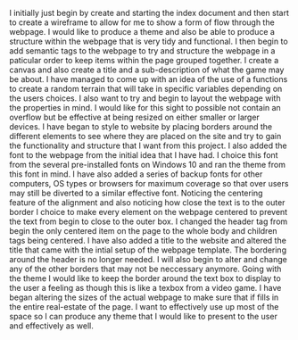I initially just begin by create and starting the index document and then start to create a wireframe to allow for me to show a form of flow through the webpage. I would like to produce a theme and also be able to produce a structure within the webpage that is very tidy and functional.
I then begin to add semantic tags to the webpage to try and structure the webpage in a paticular order to keep items within the page grouped together. I create a canvas and also create a title and a sub-description of what the game may be about. I have managed to come up with an idea of the use of a functions to create a random terrain that will take in specific variables depending on the users choices.
I also want to try and begin to layout the webpage with the properties in mind. I would like for this sight to possible not contain an overflow but be effective at being resized on either smaller or larger devices.
I have began to style to website by placing borders around the different elements to see where they are placed on the site and try to gain the functionality and structure that I want from this project. I also added the font to the webpage from the initial idea that I have had. I choice this font from the several pre-installed fonts on Windows 10 and ran the theme from this font in mind. I have also added a series of backup fonts for other computers, OS types or browsers for maximum coverage so that over users may still be diverted to a similar effective font.
Noticing the centering feature of the alignment and also noticing how close the text is to the outer border I choice to make every element on the webpage centered to prevent the text from begin to close to the outer box. I changed the header tag from begin the only centered item on the page to the whole body and children tags being centered.
I have also added a title to the website and altered the title that came with the intial setup of the webpage template.
The bordering around the header is no longer needed. I will also begin to alter and change any of the other borders that may not be neccessary anymore. Going with the theme I would like to keep the border around the text box to display to the user a feeling as though this is like a texbox from a video game.
I have began altering the sizes of the actual webpage to make sure that if fills in the entire real-estate of the page. I want to effectively use up most of the space so I can produce any theme that I would like to present to the user and effectively as well.